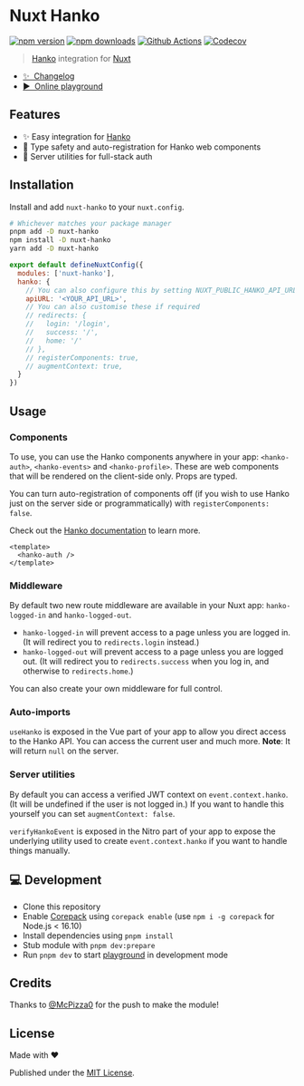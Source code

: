 # Nuxt Hanko

[![npm version][npm-version-src]][npm-version-href]
[![npm downloads][npm-downloads-src]][npm-downloads-href]
[![Github Actions][github-actions-src]][github-actions-href]
[![Codecov][codecov-src]][codecov-href]

> [Hanko](https://www.hanko.io/) integration for [Nuxt](https://nuxt.com)

- [✨ &nbsp;Changelog](https://github.com/danielroe/nuxt-hanko/blob/main/CHANGELOG.md)
- [▶️ &nbsp;Online playground](https://stackblitz.com/github/danielroe/nuxt-hanko/tree/main/playground)

## Features

- ✨ Easy integration for [Hanko](https://www.hanko.io/)
- 🧱 Type safety and auto-registration for Hanko web components
- 💪 Server utilities for full-stack auth

## Installation

Install and add `nuxt-hanko` to your `nuxt.config`.

```bash
# Whichever matches your package manager
pnpm add -D nuxt-hanko
npm install -D nuxt-hanko
yarn add -D nuxt-hanko
```

```js
export default defineNuxtConfig({
  modules: ['nuxt-hanko'],
  hanko: {
    // You can also configure this by setting NUXT_PUBLIC_HANKO_API_URL at runtime
    apiURL: '<YOUR_API_URL>',
    // You can also customise these if required
    // redirects: {
    //   login: '/login',
    //   success: '/',
    //   home: '/'
    // },
    // registerComponents: true,
    // augmentContext: true,
  }
})
```

## Usage

### Components

To use, you can use the Hanko components anywhere in your app: `<hanko-auth>`, `<hanko-events>` and `<hanko-profile>`. These are web components that will be rendered on the client-side only. Props are typed.

You can turn auto-registration of components off (if you wish to use Hanko just on the server side or programmatically) with `registerComponents: false`.

Check out the [Hanko documentation](https://docs.hanko.io/guides/vue) to learn more.

```vue
<template>
  <hanko-auth />
</template>
```

### Middleware

By default two new route middleware are available in your Nuxt app: `hanko-logged-in` and `hanko-logged-out`.

- `hanko-logged-in` will prevent access to a page unless you are logged in. (It will redirect you to `redirects.login` instead.)
- `hanko-logged-out` will prevent access to a page unless you are logged out. (It will redirect you to `redirects.success` when you log in, and otherwise to `redirects.home`.)

You can also create your own middleware for full control.

### Auto-imports

`useHanko` is exposed in the Vue part of your app to allow you direct access to the Hanko API. You can access the current user and much more. **Note**: It will return `null` on the server.

### Server utilities

By default you can access a verified JWT context on `event.context.hanko`. (It will be undefined if the user is not logged in.) If you want to handle this yourself you can set `augmentContext: false`.

`verifyHankoEvent` is exposed in the Nitro part of your app to expose the underlying utility used to create `event.context.hanko` if you want to handle things manually.

## 💻 Development

- Clone this repository
- Enable [Corepack](https://github.com/nodejs/corepack) using `corepack enable` (use `npm i -g corepack` for Node.js < 16.10)
- Install dependencies using `pnpm install`
- Stub module with `pnpm dev:prepare`
- Run `pnpm dev` to start [playground](./playground) in development mode

## Credits

Thanks to [@McPizza0](https://github.com/McPizza0) for the push to make the module!

## License

Made with ❤️

Published under the [MIT License](./LICENCE).

<!-- Badges -->

[npm-version-src]: https://img.shields.io/npm/v/nuxt-hanko?style=flat-square
[npm-version-href]: https://npmjs.com/package/nuxt-hanko
[npm-downloads-src]: https://img.shields.io/npm/dm/nuxt-hanko?style=flat-square
[npm-downloads-href]: https://npmjs.com/package/nuxt-hanko
[github-actions-src]: https://img.shields.io/github/actions/workflow/status/danielroe/nuxt-hanko/ci.yml?branch=main
[github-actions-href]: https://github.com/danielroe/nuxt-hanko/actions?query=workflow%3Aci
[codecov-src]: https://img.shields.io/codecov/c/gh/danielroe/nuxt-hanko/main?style=flat-square
[codecov-href]: https://codecov.io/gh/danielroe/nuxt-hanko

